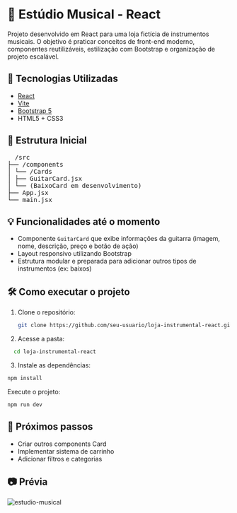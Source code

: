 # 🎸 Estúdio Musical - React

Projeto desenvolvido em React para uma loja fictícia de instrumentos musicais. O objetivo é praticar conceitos de front-end moderno, componentes reutilizáveis, estilização com Bootstrap e organização de projeto escalável.

## 🚀 Tecnologias Utilizadas

- [React](https://reactjs.org/)
- [Vite](https://vitejs.dev/)
- [Bootstrap 5](https://getbootstrap.com/)
- HTML5 + CSS3

## 📁 Estrutura Inicial
<pre>
  /src
├── /components
│ └── /Cards
│ ├── GuitarCard.jsx
│ └── (BaixoCard em desenvolvimento)
├── App.jsx
└── main.jsx
</pre>


## 💡 Funcionalidades até o momento

- Componente `GuitarCard` que exibe informações da guitarra (imagem, nome, descrição, preço e botão de ação)
- Layout responsivo utilizando Bootstrap
- Estrutura modular e preparada para adicionar outros tipos de instrumentos (ex: baixos)

## 🛠️ Como executar o projeto

1. Clone o repositório:
   ```bash
   git clone https://github.com/seu-usuario/loja-instrumental-react.git

2. Acesse a pasta:
  ```bash
    cd loja-instrumental-react
```
3.  Instale as dependências:
  ```bash
  npm install
```
Execute o projeto:
  ```bash
npm run dev
```

## 📌 Próximos passos
- Criar outros components Card
- Implementar sistema de carrinho
- Adicionar filtros e categorias

## 📷 Prévia
![estudio-musical](https://github.com/user-attachments/assets/e9ad10a1-3c48-4615-a5d8-112fd01dc4de)

